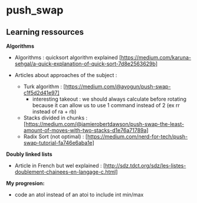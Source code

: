 # push_swap

## Learning ressources

**Algorithms**

- Algorithms : quicksort algorithm explained [https://medium.com/karuna-sehgal/a-quick-explanation-of-quick-sort-7d8e2563629b]

- Articles about approaches of the subject :
  - Turk algorithm : [https://medium.com/@ayogun/push-swap-c1f5d2d41e97]
      * interesting takeout : we should always calculate before rotating because it can allow us to use 1 command instead of 2 (ex rr instead of ra + rb)
  - Stacks divided in chunks : [https://medium.com/@jamierobertdawson/push-swap-the-least-amount-of-moves-with-two-stacks-d1e76a71789a]
  - Radix Sort (not optimal) : [https://medium.com/nerd-for-tech/push-swap-tutorial-fa746e6aba1e]
 
**Doubly linked lists**

- Article in French but wel explained : [http://sdz.tdct.org/sdz/les-listes-doublement-chainees-en-langage-c.html]



**My progresion:**

- code an atol instead of an atoi to include int min/max
